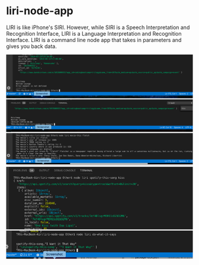 # liri-node-app


LIRI is like iPhone's SIRI. However, while SIRI is a Speech Interpretation and Recognition Interface, LIRI is a Language Interpretation and Recognition Interface. LIRI is a command line node app that takes in parameters and gives you back data.



<img src="images/bands-in-town.png">


<img src="images/bands-in-town2.png">


<img src="images/movie.png">


<img src="images/spotify.png">


<img src="images/spotify2.png">
